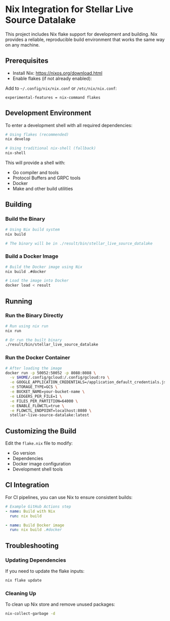 # Nix Integration for Stellar Live Source Datalake

This project includes Nix flake support for development and building. Nix provides a reliable, reproducible build environment that works the same way on any machine.

## Prerequisites

- Install Nix: https://nixos.org/download.html
- Enable flakes (if not already enabled):

Add to `~/.config/nix/nix.conf` or `/etc/nix/nix.conf`:
```
experimental-features = nix-command flakes
```

## Development Environment

To enter a development shell with all required dependencies:

```bash
# Using flakes (recommended)
nix develop

# Using traditional nix-shell (fallback)
nix-shell
```

This will provide a shell with:
- Go compiler and tools
- Protocol Buffers and GRPC tools
- Docker
- Make and other build utilities

## Building

### Build the Binary

```bash
# Using Nix build system
nix build

# The binary will be in ./result/bin/stellar_live_source_datalake
```

### Build a Docker Image

```bash
# Build the Docker image using Nix
nix build .#docker

# Load the image into Docker
docker load < result
```

## Running

### Run the Binary Directly

```bash
# Run using nix run
nix run

# Or run the built binary
./result/bin/stellar_live_source_datalake
```

### Run the Docker Container

```bash
# After loading the image
docker run -p 50052:50052 -p 8088:8088 \
  -v $HOME/.config/gcloud:/.config/gcloud:ro \
  -e GOOGLE_APPLICATION_CREDENTIALS=/application_default_credentials.json \
  -e STORAGE_TYPE=GCS \
  -e BUCKET_NAME=your-bucket-name \
  -e LEDGERS_PER_FILE=1 \
  -e FILES_PER_PARTITION=64000 \
  -e ENABLE_FLOWCTL=true \
  -e FLOWCTL_ENDPOINT=localhost:8080 \
  stellar-live-source-datalake:latest
```

## Customizing the Build

Edit the `flake.nix` file to modify:
- Go version
- Dependencies
- Docker image configuration
- Development shell tools

## CI Integration

For CI pipelines, you can use Nix to ensure consistent builds:

```yaml
# Example GitHub Actions step
- name: Build with Nix
  run: nix build

- name: Build Docker image
  run: nix build .#docker
```

## Troubleshooting

### Updating Dependencies

If you need to update the flake inputs:

```bash
nix flake update
```

### Cleaning Up

To clean up Nix store and remove unused packages:

```bash
nix-collect-garbage -d
```